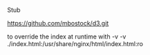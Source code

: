 Stub

https://github.com/mbostock/d3.git

to override the index at runtime with -v -v ./index.html:/usr/share/nginx/html/index.html:ro
